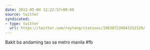 ```yaml
---
date: 2012-05-04 12:22:57+00:00
source: twitter
syndicated:
- type: twitter
  url: https://twitter.com/roytang/statuses/198387234943152129/
---
```


Bakit ba andaming tao sa metro manila #fb